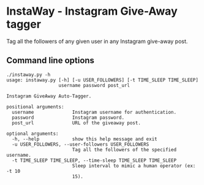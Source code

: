 # InstaWay - Instagram Give-Away tagger
Tag all the followers of any given user in any Instagram give-away post.

## Command line options ##
```
./instaway.py -h
usage: instaway.py [-h] [-u USER_FOLLOWERS] [-t TIME_SLEEP TIME_SLEEP]
                   username password post_url

Instagram GiveAway Auto-Tagger.

positional arguments:
  username              Instagram username for authentication.
  password              Instagram password.
  post_url              URL of the giveaway post.

optional arguments:
  -h, --help            show this help message and exit
  -u USER_FOLLOWERS, --user-followers USER_FOLLOWERS
                        Tag all the followers of the specified username.
  -t TIME_SLEEP TIME_SLEEP, --time-sleep TIME_SLEEP TIME_SLEEP
                        Sleep interval to mimic a human operator (ex: -t 10
                        15).
```
